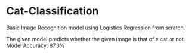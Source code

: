 # Cat-Classification
Basic Image Recognition model using Logistics Regression from scratch.

The given model predicts whether the given image is that of a cat or not.</br>
Model Accuracy: 87.3%


